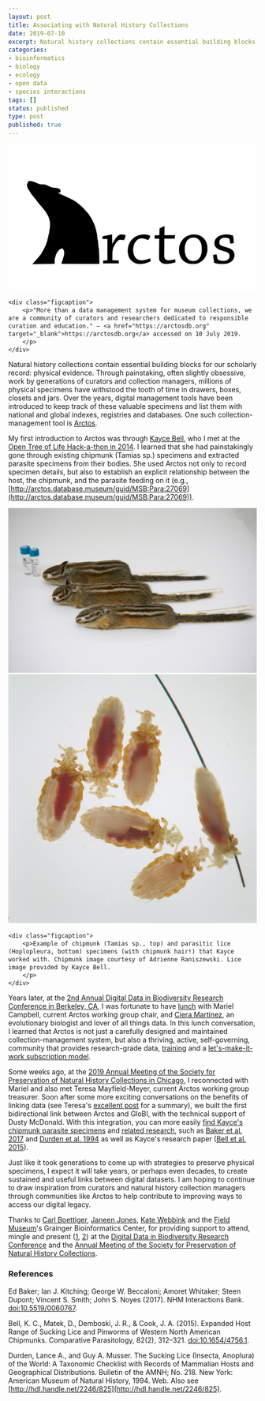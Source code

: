 ```yaml
---
layout: post
title: Associating with Natural History Collections
date: 2019-07-10
excerpt: Natural history collections contain essential building blocks for our scholarly record — physical evidence. Through persistent, often slightly obsessive, work by generations of curators and collection managers, millions of physical specimens have withstood the tooth of time.
categories:
- bioinformatics
- biology
- ecology
- open data
- species interactions
tags: []
status: published
type: post
published: true
---
```


<div class="figure figure-globi left"><a href="https://arctosdb.org" target="_blank"><img
        src="/assets/arctos-logo.png" alt="Arctos"/></a>

    <div class="figcaption">
        <p>"More than a data management system for museum collections, we are a community of curators and researchers dedicated to responsible curation and education." — <a href="https://arctosdb.org" target="_blank">https://arctosdb.org</a> accessed on 10 July 2019.
        </p>
    </div>
</div>


Natural history collections contain essential building blocks for our scholarly record: physical evidence. Through painstaking, often slightly obsessive, work by generations of curators and collection managers, millions of physical specimens have withstood the tooth of time in drawers, boxes, closets and jars. Over the years, digital management tools have been introduced to keep track of these valuable specimens and list them with national and global indexes, registries and databases. One such collection-management tool is [Arctos](https://arctosdb.org). 

My first introduction to Arctos was through [Kayce Bell](http://www.kaycebell.com), who I met at the [Open Tree of Life Hack-a-thon in 2014](https://www.globalbioticinteractions.org/2014/10/24/eating-of-pudding#open-tree-hack-a-thon). I learned that she had painstakingly gone through existing chipmunk (Tamias sp.) specimens and extracted parasite specimens from their bodies. She used Arctos not only to record specimen details, but also to establish an explicit relationship between the host, the chipmunk, and the parasite feeding on it (e.g., [http://arctos.database.museum/guid/MSB:Para:27069](http://arctos.database.museum/guid/MSB:Para:27069)).

<div class="figure figure-globi right">
    <img src="/assets/chipmunk.jpg" alt="Chipmunk (Tamias sp.) specimens."/>
    <img src="/assets/chipmunk_lice.jpg" alt="Chipmunk lice (Hoplopleura sp.) specimens."/>

    <div class="figcaption">
        <p>Example of chipmunk (Tamias sp., top) and parasitic lice (Hoplopleura, bottom) specimens (with chipmunk hair!) that Kayce worked with. Chipmunk image courtesy of Adrienne Raniszewski. Lice image provided by Kayce Bell. 
        </p>
    </div>
</div>


Years later, at the [2nd Annual Digital Data in Biodiversity Research Conference in Berkeley, CA](https://www.idigbio.org/wiki/index.php/Digital_Data_in_Biodiversity_Research_Conference,_Berkeley), I was fortunate to have [lunch](http://curiositydata.org/Meeting-the-Modern-Naturalists_at_the_digital_data_conference/#highlights-with-links) with Mariel Campbell, current Arctos working group chair, and [Ciera Martinez](http://cierareports.org), an evolutionary biologist and lover of all things data. In this lunch conversation, I learned that Arctos is not just a carefully designed and maintained collection-management system, but also a thriving, active, self-governing, community that provides research-grade data, [training](https://www.youtube.com/watch?v=miVsxdMuGEs) and a [let's-make-it-work subscription model](https://arctosdb.org/join-arctos/financial-contributions/).

Some weeks ago, at the [2019 Annual Meeting of the Society for Preservation of Natural History Collections in Chicago](https://www.spnhcchicago2019.com), I reconnected with Mariel and also met Teresa Mayfield-Meyer, current Arctos working group treasurer. Soon after some more exciting conversations on the benefits of linking data (see Teresa's [excellent post](https://arctosdb.org/arctos-collaboration-with-global-biodiversity-interactions-globi/) for a summary), we built the first bidirectional link between Arctos and GloBI, with the technical support of Dusty McDonald. With this integration, you can more easily [find Kayce's chipmunk parasite specimens](https://globalbioticinteractions.org/?interactionType=hasParasite&sourceTaxon=Tamias%20speciosus) and [related research](https://globalbioticinteractions.org/references?interactionType=hasParasite&sourceTaxon=Tamias%20speciosus), such as [Baker et al. 2017](#baker) and [Durden et al. 1994](#durden) as well as Kayce's research paper ([Bell et al. 2015](#bell)). 

Just like it took generations to come up with strategies to preserve physical specimens, I expect it will take years, or perhaps even decades, to create sustained and useful links between digital datasets. I am hoping to continue to draw inspiration from curators and natural history collection managers through communities like Arctos to help contribute to improving ways to access our digital legacy.

Thanks to [Carl Boettiger](https://carlboettiger.info), [Janeen Jones](https://www.linkedin.com/in/janeen-jones-6b682729), [Kate Webbink](https://www.linkedin.com/in/kate-webbink-40b66751) and the [Field Museum](https://fieldmuseum.org)'s Grainger Bioinformatics Center, for providing support to attend, mingle and present ([1](https://www.idigbio.org/wiki/images/a/a1/1-Poelen-frugal_tools_2018-06-04.pdf), [2](https://doi.org/10.17605/OSF.IO/A2V8G)) at the [Digital Data in Biodiversity Research Conference](https://www.idigbio.org/wiki/index.php/Digital_Data_in_Biodiversity_Research_Conference,_Berkeley) and the [Annual Meeting of the Society for Preservation of Natural History Collections](https://www.spnhcchicago2019.com).

### References 

<span id="baker"></span>
Ed Baker; Ian J. Kitching; George W. Beccaloni; Amoret Whitaker; Steen Dupont; Vincent S. Smith; John S. Noyes (2017). NHM Interactions Bank. [doi:10.5519/0060767](https://doi.org/10.5519/0060767). 

<span id="bell"></span>
Bell, K. C., Matek, D., Demboski, J. R., & Cook, J. A. (2015). Expanded Host Range of Sucking Lice and Pinworms of Western North American Chipmunks. Comparative Parasitology, 82(2), 312–321. [doi:10.1654/4756.1](https://doi.org/10.1654/4756.1).

<span id="durden"></span>
Durden, Lance A., and Guy A. Musser. The Sucking Lice (Insecta, Anoplura) of the World: A Taxonomic Checklist with Records of Mammalian Hosts and Geographical Distributions. Bulletin of the AMNH; No. 218. New York: American Museum of Natural History, 1994. Web. Also see [http://hdl.handle.net/2246/825](http://hdl.handle.net/2246/825).

